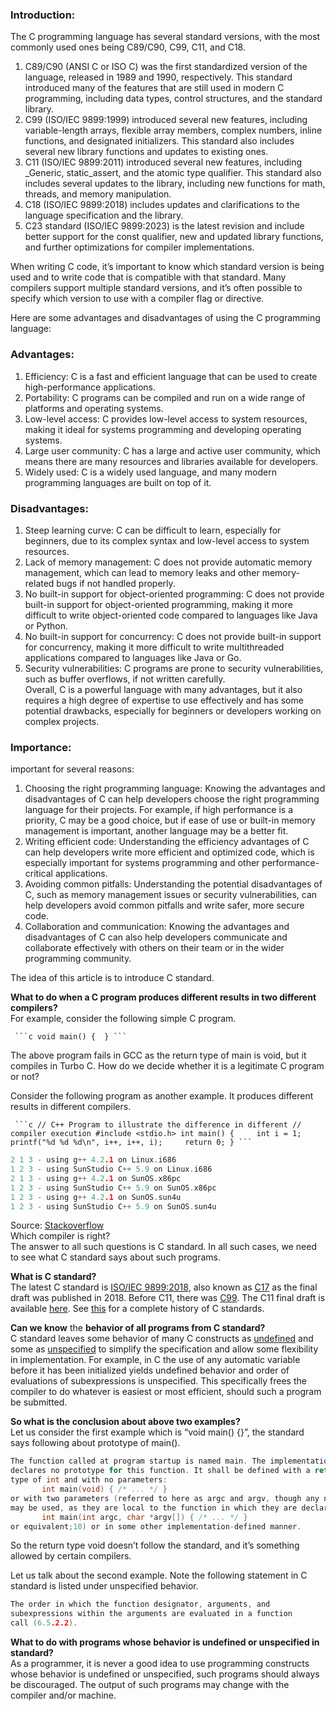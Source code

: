 ### Introduction:

The C programming language has several standard versions, with the most commonly used ones being C89/C90, C99, C11, and C18.

1. C89/C90 (ANSI C or ISO C) was the first standardized version of the language, released in 1989 and 1990, respectively. This standard introduced many of the features that are still used in modern C programming, including data types, control structures, and the standard library.
2. C99 (ISO/IEC 9899:1999) introduced several new features, including variable-length arrays, flexible array members, complex numbers, inline functions, and designated initializers. This standard also includes several new library functions and updates to existing ones.
3. C11 (ISO/IEC 9899:2011) introduced several new features, including \_Generic, static\_assert, and the atomic type qualifier. This standard also includes several updates to the library, including new functions for math, threads, and memory manipulation.
4. C18 (ISO/IEC 9899:2018) includes updates and clarifications to the language specification and the library.
5. C23 standard (ISO/IEC 9899:2023) is the latest revision and include better support for the const qualifier, new and updated library functions, and further optimizations for compiler implementations.

When writing C code, it’s important to know which standard version is being used and to write code that is compatible with that standard. Many compilers support multiple standard versions, and it’s often possible to specify which version to use with a compiler flag or directive.

Here are some advantages and disadvantages of using the C programming language:

### Advantages:

1. Efficiency: C is a fast and efficient language that can be used to create high-performance applications.
2. Portability: C programs can be compiled and run on a wide range of platforms and operating systems.
3. Low-level access: C provides low-level access to system resources, making it ideal for systems programming and developing operating systems.
4. Large user community: C has a large and active user community, which means there are many resources and libraries available for developers.
5. Widely used: C is a widely used language, and many modern programming languages are built on top of it.

### Disadvantages:

1. Steep learning curve: C can be difficult to learn, especially for beginners, due to its complex syntax and low-level access to system resources.
2. Lack of memory management: C does not provide automatic memory management, which can lead to memory leaks and other memory-related bugs if not handled properly.
3. No built-in support for object-oriented programming: C does not provide built-in support for object-oriented programming, making it more difficult to write object-oriented code compared to languages like Java or Python.
4. No built-in support for concurrency: C does not provide built-in support for concurrency, making it more difficult to write multithreaded applications compared to languages like Java or Go.
5. Security vulnerabilities: C programs are prone to security vulnerabilities, such as buffer overflows, if not written carefully.  
	Overall, C is a powerful language with many advantages, but it also requires a high degree of expertise to use effectively and has some potential drawbacks, especially for beginners or developers working on complex projects.

### Importance:

important for several reasons:

1. Choosing the right programming language: Knowing the advantages and disadvantages of C can help developers choose the right programming language for their projects. For example, if high performance is a priority, C may be a good choice, but if ease of use or built-in memory management is important, another language may be a better fit.
2. Writing efficient code: Understanding the efficiency advantages of C can help developers write more efficient and optimized code, which is especially important for systems programming and other performance-critical applications.
3. Avoiding common pitfalls: Understanding the potential disadvantages of C, such as memory management issues or security vulnerabilities, can help developers avoid common pitfalls and write safer, more secure code.
4. Collaboration and communication: Knowing the advantages and disadvantages of C can also help developers communicate and collaborate effectively with others on their team or in the wider programming community.

The idea of this article is to introduce C standard.

****What to do when a C program produces different results in two different compilers?****  
For example, consider the following simple C program.

`  ```c void main() {  } ```  `

The above program fails in GCC as the return type of main is void, but it compiles in Turbo C. How do we decide whether it is a legitimate C program or not?

  
Consider the following program as another example. It produces different results in different compilers.

`  ```c // C++ Program to illustrate the difference in different // compiler execution #include <stdio.h> int main() {     int i = 1;     printf("%d %d %d\n", i++, i++, i);     return 0; } ```  `
```c
2 1 3 - using g++ 4.2.1 on Linux.i686
1 2 3 - using SunStudio C++ 5.9 on Linux.i686
2 1 3 - using g++ 4.2.1 on SunOS.x86pc
1 2 3 - using SunStudio C++ 5.9 on SunOS.x86pc
1 2 3 - using g++ 4.2.1 on SunOS.sun4u
1 2 3 - using SunStudio C++ 5.9 on SunOS.sun4u
```

Source: [Stackoverflow](http://stackoverflow.com/questions/376278/parameter-evaluation-order-before-a-function-calling-in-c)  
Which compiler is right?  
The answer to all such questions is C standard. In all such cases, we need to see what C standard says about such programs.

****What is C standard?****  
The latest C standard is [ISO/IEC 9899:2018](https://en.wikipedia.org/wiki/C17_\(C_standard_revision\)), also known as [C17](https://en.wikipedia.org/wiki/C17_\(C_standard_revision\)) as the final draft was published in 2018. Before C11, there was [C99](http://en.wikipedia.org/wiki/C99). The C11 final draft is available [here](http://www.open-std.org/jtc1/sc22/wg14/www/docs/n1570.pdf). See [this](http://en.wikipedia.org/wiki/C_\(programming_language\)#History) for a complete history of C standards.

****Can we know**** the ****behavior of all programs from C standard?****  
C standard leaves some behavior of many C constructs as [undefined](http://en.wikipedia.org/wiki/Undefined_behavior) and some as [unspecified](http://en.wikipedia.org/wiki/Unspecified_behavior) to simplify the specification and allow some flexibility in implementation. For example, in C the use of any automatic variable before it has been initialized yields undefined behavior and order of evaluations of subexpressions is unspecified. This specifically frees the compiler to do whatever is easiest or most efficient, should such a program be submitted.

****So what is the conclusion about above two examples?****  
Let us consider the first example which is “void main() {}”, the standard says following about prototype of main().

```c
The function called at program startup is named main. The implementation 
declares no prototype for this function. It shall be defined with a return 
type of int and with no parameters:
       int main(void) { /* ... */ }
or with two parameters (referred to here as argc and argv, though any names 
may be used, as they are local to the function in which they are declared):
       int main(int argc, char *argv[]) { /* ... */ }
or equivalent;10) or in some other implementation-defined manner.
```

So the return type void doesn’t follow the standard, and it’s something allowed by certain compilers.

Let us talk about the second example. Note the following statement in C standard is listed under unspecified behavior.

```c
The order in which the function designator, arguments, and 
subexpressions within the arguments are evaluated in a function 
call (6.5.2.2).
```

****What to do with programs whose behavior is undefined or unspecified in standard?****  
As a programmer, it is never a good idea to use programming constructs whose behavior is undefined or unspecified, such programs should always be discouraged. The output of such programs may change with the compiler and/or machine.  